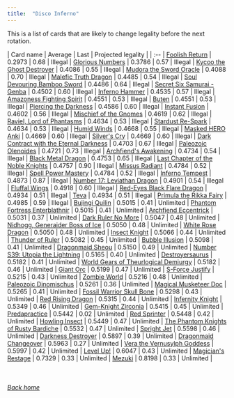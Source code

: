 ```yaml
---
title:  "Disco Inferno"
---
```


This is a list of cards that are likely to change legality before the next rotation.

| Card name | Average | Last | Projected legality |
| :-- |
[Foolish Return](https://db.ygoprodeck.com/card/?search=Foolish%20Return) | 0.2973 | 0.68 | Illegal |
[Glorious Numbers](https://db.ygoprodeck.com/card/?search=Glorious%20Numbers) | 0.3786 | 0.57 | Illegal |
[Kycoo the Ghost Destroyer](https://db.ygoprodeck.com/card/?search=Kycoo%20the%20Ghost%20Destroyer) | 0.4086 | 0.55 | Illegal |
[Mudora the Sword Oracle](https://db.ygoprodeck.com/card/?search=Mudora%20the%20Sword%20Oracle) | 0.4088 | 0.70 | Illegal |
[Malefic Truth Dragon](https://db.ygoprodeck.com/card/?search=Malefic%20Truth%20Dragon) | 0.4485 | 0.54 | Illegal |
[Soul Devouring Bamboo Sword](https://db.ygoprodeck.com/card/?search=Soul%20Devouring%20Bamboo%20Sword) | 0.4486 | 0.64 | Illegal |
[Secret Six Samurai - Genba](https://db.ygoprodeck.com/card/?search=Secret%20Six%20Samurai%20-%20Genba) | 0.4502 | 0.60 | Illegal |
[Inferno Hammer](https://db.ygoprodeck.com/card/?search=Inferno%20Hammer) | 0.4535 | 0.57 | Illegal |
[Amazoness Fighting Spirit](https://db.ygoprodeck.com/card/?search=Amazoness%20Fighting%20Spirit) | 0.4551 | 0.53 | Illegal |
[Buten](https://db.ygoprodeck.com/card/?search=Buten) | 0.4551 | 0.53 | Illegal |
[Piercing the Darkness](https://db.ygoprodeck.com/card/?search=Piercing%20the%20Darkness) | 0.4586 | 0.60 | Illegal |
[Instant Fusion](https://db.ygoprodeck.com/card/?search=Instant%20Fusion) | 0.4602 | 0.56 | Illegal |
[Mischief of the Gnomes](https://db.ygoprodeck.com/card/?search=Mischief%20of%20the%20Gnomes) | 0.4619 | 0.62 | Illegal |
[Raviel, Lord of Phantasms](https://db.ygoprodeck.com/card/?search=Raviel,%20Lord%20of%20Phantasms) | 0.4634 | 0.53 | Illegal |
[Stardust Re-Spark](https://db.ygoprodeck.com/card/?search=Stardust%20Re-Spark) | 0.4634 | 0.53 | Illegal |
[Humid Winds](https://db.ygoprodeck.com/card/?search=Humid%20Winds) | 0.4668 | 0.55 | Illegal |
[Masked HERO Anki](https://db.ygoprodeck.com/card/?search=Masked%20HERO%20Anki) | 0.4669 | 0.60 | Illegal |
[Silver's Cry](https://db.ygoprodeck.com/card/?search=Silver's%20Cry) | 0.4669 | 0.60 | Illegal |
[Dark Contract with the Eternal Darkness](https://db.ygoprodeck.com/card/?search=Dark%20Contract%20with%20the%20Eternal%20Darkness) | 0.4703 | 0.67 | Illegal |
[Paleozoic Olenoides](https://db.ygoprodeck.com/card/?search=Paleozoic%20Olenoides) | 0.4721 | 0.73 | Illegal |
[Archfiend's Awakening](https://db.ygoprodeck.com/card/?search=Archfiend's%20Awakening) | 0.4734 | 0.54 | Illegal |
[Black Metal Dragon](https://db.ygoprodeck.com/card/?search=Black%20Metal%20Dragon) | 0.4753 | 0.65 | Illegal |
[Last Chapter of the Noble Knights](https://db.ygoprodeck.com/card/?search=Last%20Chapter%20of%20the%20Noble%20Knights) | 0.4757 | 0.90 | Illegal |
[Missus Radiant](https://db.ygoprodeck.com/card/?search=Missus%20Radiant) | 0.4784 | 0.52 | Illegal |
[Spell Power Mastery](https://db.ygoprodeck.com/card/?search=Spell%20Power%20Mastery) | 0.4784 | 0.52 | Illegal |
[Inferno Tempest](https://db.ygoprodeck.com/card/?search=Inferno%20Tempest) | 0.4873 | 0.87 | Illegal |
[Number 17: Leviathan Dragon](https://db.ygoprodeck.com/card/?search=Number%2017:%20Leviathan%20Dragon) | 0.4901 | 0.54 | Illegal |
[Fluffal Wings](https://db.ygoprodeck.com/card/?search=Fluffal%20Wings) | 0.4918 | 0.60 | Illegal |
[Red-Eyes Black Flare Dragon](https://db.ygoprodeck.com/card/?search=Red-Eyes%20Black%20Flare%20Dragon) | 0.4934 | 0.51 | Illegal |
[Teva](https://db.ygoprodeck.com/card/?search=Teva) | 0.4934 | 0.51 | Illegal |
[Primula the Rikka Fairy](https://db.ygoprodeck.com/card/?search=Primula%20the%20Rikka%20Fairy) | 0.4985 | 0.59 | Illegal |
[Bujingi Quilin](https://db.ygoprodeck.com/card/?search=Bujingi%20Quilin) | 0.5015 | 0.41 | Unlimited |
[Phantom Fortress Enterblathnir](https://db.ygoprodeck.com/card/?search=Phantom%20Fortress%20Enterblathnir) | 0.5015 | 0.41 | Unlimited |
[Archfiend Eccentrick](https://db.ygoprodeck.com/card/?search=Archfiend%20Eccentrick) | 0.5031 | 0.37 | Unlimited |
[Dark Ruler No More](https://db.ygoprodeck.com/card/?search=Dark%20Ruler%20No%20More) | 0.5047 | 0.48 | Unlimited |
[Nidhogg, Generaider Boss of Ice](https://db.ygoprodeck.com/card/?search=Nidhogg,%20Generaider%20Boss%20of%20Ice) | 0.5050 | 0.48 | Unlimited |
[White Rose Dragon](https://db.ygoprodeck.com/card/?search=White%20Rose%20Dragon) | 0.5050 | 0.48 | Unlimited |
[Insect Knight](https://db.ygoprodeck.com/card/?search=Insect%20Knight) | 0.5066 | 0.44 | Unlimited |
[Thunder of Ruler](https://db.ygoprodeck.com/card/?search=Thunder%20of%20Ruler) | 0.5082 | 0.45 | Unlimited |
[Bubble Illusion](https://db.ygoprodeck.com/card/?search=Bubble%20Illusion) | 0.5098 | 0.41 | Unlimited |
[Dragonmaid Sheou](https://db.ygoprodeck.com/card/?search=Dragonmaid%20Sheou) | 0.5150 | 0.49 | Unlimited |
[Number S39: Utopia the Lightning](https://db.ygoprodeck.com/card/?search=Number%20S39:%20Utopia%20the%20Lightning) | 0.5165 | 0.40 | Unlimited |
[Destroyersaurus](https://db.ygoprodeck.com/card/?search=Destroyersaurus) | 0.5182 | 0.41 | Unlimited |
[World Gears of Theurlogical Demiurgy](https://db.ygoprodeck.com/card/?search=World%20Gears%20of%20Theurlogical%20Demiurgy) | 0.5182 | 0.46 | Unlimited |
[Giant Orc](https://db.ygoprodeck.com/card/?search=Giant%20Orc) | 0.5199 | 0.47 | Unlimited |
[S-Force Justify](https://db.ygoprodeck.com/card/?search=S-Force%20Justify) | 0.5215 | 0.43 | Unlimited |
[Zombie World](https://db.ygoprodeck.com/card/?search=Zombie%20World) | 0.5216 | 0.48 | Unlimited |
[Paleozoic Dinomischus](https://db.ygoprodeck.com/card/?search=Paleozoic%20Dinomischus) | 0.5261 | 0.36 | Unlimited |
[Magical Musketeer Doc](https://db.ygoprodeck.com/card/?search=Magical%20Musketeer%20Doc) | 0.5265 | 0.41 | Unlimited |
[Fossil Warrior Skull Bone](https://db.ygoprodeck.com/card/?search=Fossil%20Warrior%20Skull%20Bone) | 0.5298 | 0.43 | Unlimited |
[Red Rising Dragon](https://db.ygoprodeck.com/card/?search=Red%20Rising%20Dragon) | 0.5315 | 0.44 | Unlimited |
[Infernity Knight](https://db.ygoprodeck.com/card/?search=Infernity%20Knight) | 0.5349 | 0.46 | Unlimited |
[Gem-Knight Zirconia](https://db.ygoprodeck.com/card/?search=Gem-Knight%20Zirconia) | 0.5415 | 0.45 | Unlimited |
[Predapractice](https://db.ygoprodeck.com/card/?search=Predapractice) | 0.5442 | 0.02 | Unlimited |
[Red Sprinter](https://db.ygoprodeck.com/card/?search=Red%20Sprinter) | 0.5448 | 0.42 | Unlimited |
[Howling Insect](https://db.ygoprodeck.com/card/?search=Howling%20Insect) | 0.5449 | 0.47 | Unlimited |
[The Phantom Knights of Rusty Bardiche](https://db.ygoprodeck.com/card/?search=The%20Phantom%20Knights%20of%20Rusty%20Bardiche) | 0.5532 | 0.47 | Unlimited |
[Spright Jet](https://db.ygoprodeck.com/card/?search=Spright%20Jet) | 0.5598 | 0.46 | Unlimited |
[Darkness Destroyer](https://db.ygoprodeck.com/card/?search=Darkness%20Destroyer) | 0.5897 | 0.39 | Unlimited |
[Dragonmaid Changeover](https://db.ygoprodeck.com/card/?search=Dragonmaid%20Changeover) | 0.5963 | 0.27 | Unlimited |
[Vera the Vernusylph Goddess](https://db.ygoprodeck.com/card/?search=Vera%20the%20Vernusylph%20Goddess) | 0.5997 | 0.42 | Unlimited |
[Level Up!](https://db.ygoprodeck.com/card/?search=Level%20Up!) | 0.6047 | 0.43 | Unlimited |
[Magician's Restage](https://db.ygoprodeck.com/card/?search=Magician's%20Restage) | 0.7329 | 0.33 | Unlimited |
[Mezuki](https://db.ygoprodeck.com/card/?search=Mezuki) | 0.8198 | 0.33 | Unlimited |

<br>

###### [Back home](index)